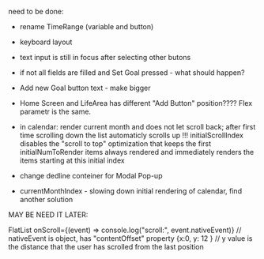 need to be done:
- rename TimeRange (variable and button)
- keyboard layout
- text input is still in focus after selecting other butons
- if not all fields are filled and Set Goal pressed - what should happen?
- Add new Goal button text - make bigger
- Home Screen and LifeArea has different "Add Button" position???? Flex parametr is the same.
- in calendar: render current month and does not let scroll back; after first time scrolling down the list automaticly scrolls up
!!! initialScrollIndex disables the "scroll to top" optimization that keeps the first initialNumToRender items always rendered and immediately renders the items starting at this initial index
- change dedline conteiner for Modal Pop-up

- currentMonthIndex - slowing down initial rendering of calendar, find another solution




MAY BE NEED IT LATER: 

FlatList
onScroll={(event) => console.log("scroll:", event.nativeEvent)}
                        //  nativeEvent is object, has "contentOffset" property {x:0, y: 12 }
                        //  y value is the distance that the user has scrolled from the last position

